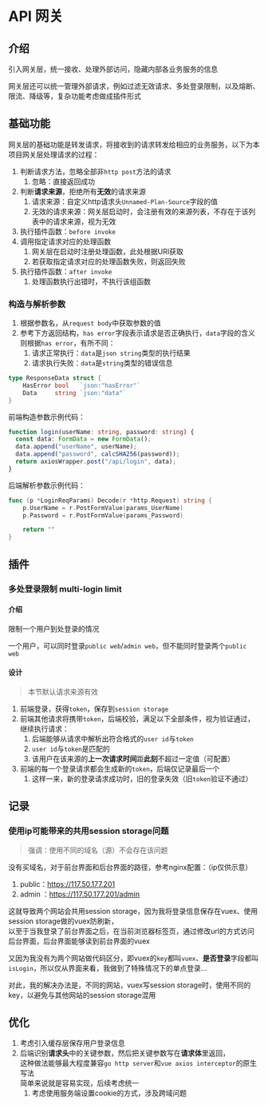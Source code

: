 # API 网关

## 介绍

引入网关层，统一接收、处理外部访问，隐藏内部各业务服务的信息

网关层还可以统一管理外部请求，例如过滤无效请求、多处登录限制，以及熔断、限流、降级等，复杂功能考虑做成插件形式

## 基础功能

网关层的基础功能是转发请求，将接收到的请求转发给相应的业务服务，以下为本项目网关层处理请求的过程：

1. 判断请求方法，忽略全部非`http post`方法的请求
    1. 忽略：直接返回成功
2. 判断**请求来源**，拒绝所有**无效**的请求来源
    1. 请求来源：自定义http请求头`Unnamed-Plan-Source`字段的值
    2. 无效的请求来源：网关层启动时，会注册有效的来源列表，不存在于该列表中的请求来源，视为无效
3. 执行插件函数：`before invoke`
4. 调用指定请求对应的处理函数
    1. 网关层在启动时注册处理函数，此处根据URI获取
    2. 若获取指定请求对应的处理函数失败，则返回失败
5. 执行插件函数：`after invoke`
    1. 处理函数执行出错时，不执行该组函数

### 构造与解析参数

1. 根据参数名，从`request body`中获取参数的值
2. 参考下方返回结构，`has error`字段表示请求是否正确执行，`data`字段的含义则根据`has error`，有所不同：
    1. 请求正常执行：`data`是`json string`类型的执行结果
    2. 请求执行失败：`data`是`string`类型的错误信息

```go 
type ResponseData struct {
	HasError bool   `json:"hasError"`
	Data     string `json:"data"`
}
```

前端构造参数示例代码：

```ts 
function login(userName: string, password: string) {
  const data: FormData = new FormData();
  data.append("userName", userName);
  data.append("password", calcSHA256(password));
  return axiosWrapper.post("/api/login", data);
}
```

后端解析参数示例代码：

```go 
func (p *LoginReqParams) Decode(r *http.Request) string {
	p.UserName = r.PostFormValue(params_UserName)
	p.Password = r.PostFormValue(params_Password)

	return ""
}
```

## 插件

### 多处登录限制 multi-login limit

#### 介绍

限制一个用户到处登录的情况

一个用户，可以同时登录`public web`/`admin web`，但不能同时登录两个`public web`

#### 设计

> 本节默认请求来源有效

1. 前端登录，获得`token`，保存到`session storage`
2. 前端其他请求将携带`token`，后端校验，满足以下全部条件，视为验证通过，继续执行请求：
    1. 后端能够从请求中解析出符合格式的`user id`与`token`
    2. `user id`与`token`是匹配的
    3. 该用户在该来源的**上一次请求时间**距**此刻**不超过一定值（可配置）
3. 前端的每一个登录请求都会生成新的`token`，后端仅记录最后一个
    1. 这样一来，新的登录请求成功时，旧的登录失效（旧`token`验证不通过）

## 记录

### 使用ip可能带来的共用session storage问题

> 强调：使用不同的域名（源）不会存在该问题

没有买域名，对于前台界面和后台界面的路径，参考nginx配置：（ip仅供示意）

1. public：https://117.50.177.201
2. admin ：https://117.50.177.201/admin

这就导致两个网站会共用session storage，因为我将登录信息保存在vuex、使用session storage做的vuex防刷新，  
以至于当我登录了前台界面之后，在当前浏览器标签页，通过修改url的方式访问后台界面，后台界面能够读到前台界面的vuex

又因为我没有为两个网站做代码区分，即vuex的`key`都叫`vuex`、**是否登录**字段都叫`isLogin`，所以仅从界面来看，我做到了特殊情况下的单点登录...

对此，我的解决办法是，不同的网站，vuex写session storage时，使用不同的key，以避免与其他网站的session storage混用

## 优化

1. 考虑引入缓存层保存用户登录信息
2. 后端识别**请求头**中的关键参数，然后把关键参数写在**请求体**里返回，  
   这种做法能够最大程度兼容`go http server`和`vue axios interceptor`的原生写法  
   简单来说就是容易实现，后续考虑统一
   1. 考虑使用服务端设置cookie的方式，涉及跨域问题
